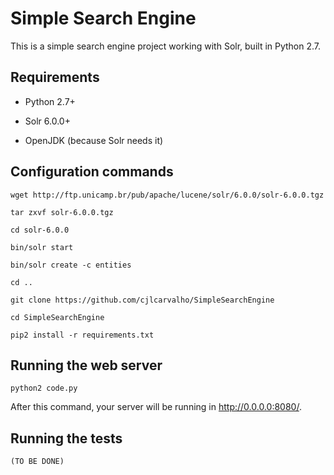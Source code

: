 Simple Search Engine
===

This is a simple search engine project working with Solr, built in Python 2.7.

Requirements
---
* Python 2.7+

* Solr 6.0.0+

* OpenJDK (because Solr needs it)

Configuration commands
---

`wget http://ftp.unicamp.br/pub/apache/lucene/solr/6.0.0/solr-6.0.0.tgz`

`tar zxvf solr-6.0.0.tgz`

`cd solr-6.0.0`
 
`bin/solr start`

`bin/solr create -c entities`

`cd ..`
 
`git clone https://github.com/cjlcarvalho/SimpleSearchEngine`

`cd SimpleSearchEngine`

`pip2 install -r requirements.txt`

Running the web server
---

`python2 code.py`

After this command, your server will be running in http://0.0.0.0:8080/.

Running the tests
---

`(TO BE DONE)`


